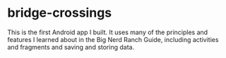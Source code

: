 # bridge-crossings

This is the first Android app I built. It uses many of the principles and features I learned about in the Big Nerd Ranch Guide, including activities and fragments and saving and storing data.
